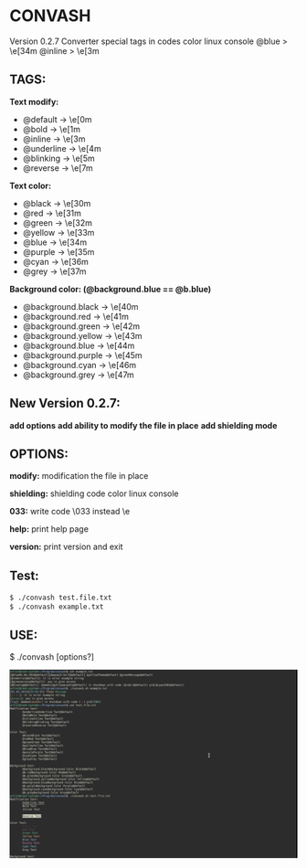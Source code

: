 CONVASH
=======

Version 0.2.7
Converter special tags in codes color linux console
@blue > \e[34m
@inline > \e[3m

TAGS:
-----

**Text modify:**
+ @default -> \e[0m
+ @bold -> \e[1m
+ @inline -> \e[3m
+ @underline -> \e[4m
+ @blinking -> \e[5m
+ @reverse -> \e[7m

**Text color:**
+ @black -> \e[30m
+ @red -> \e[31m
+ @green -> \e[32m
+ @yellow -> \e[33m
+ @blue -> \e[34m
+ @purple -> \e[35m
+ @cyan -> \e[36m
+ @grey -> \e[37m

**Background color: (@background.blue == @b.blue)**
+ @background.black -> \e[40m
+ @background.red -> \e[41m
+ @background.green -> \e[42m
+ @background.yellow -> \e[43m
+ @background.blue -> \e[44m
+ @background.purple -> \e[45m
+ @background.cyan -> \e[46m
+ @background.grey -> \e[47m


New Version 0.2.7:
------------------

**add options**
**add ability to modify the file in place**
**add shielding mode**

OPTIONS:
---------

**modify:**
modification the file in place

**shielding:**
shielding code color linux console

**033:**
write code \033 instead \e

**help:**
print help page

**version:**
print version and exit


Test:
-----

	$ ./convash test.file.txt
	$ ./convash example.txt

USE:
----

$ ./convash [options?] <file> 

![alt text](https://github.com/Troshin-Vladislav/convash/blob/master/image/convash_01.png)
